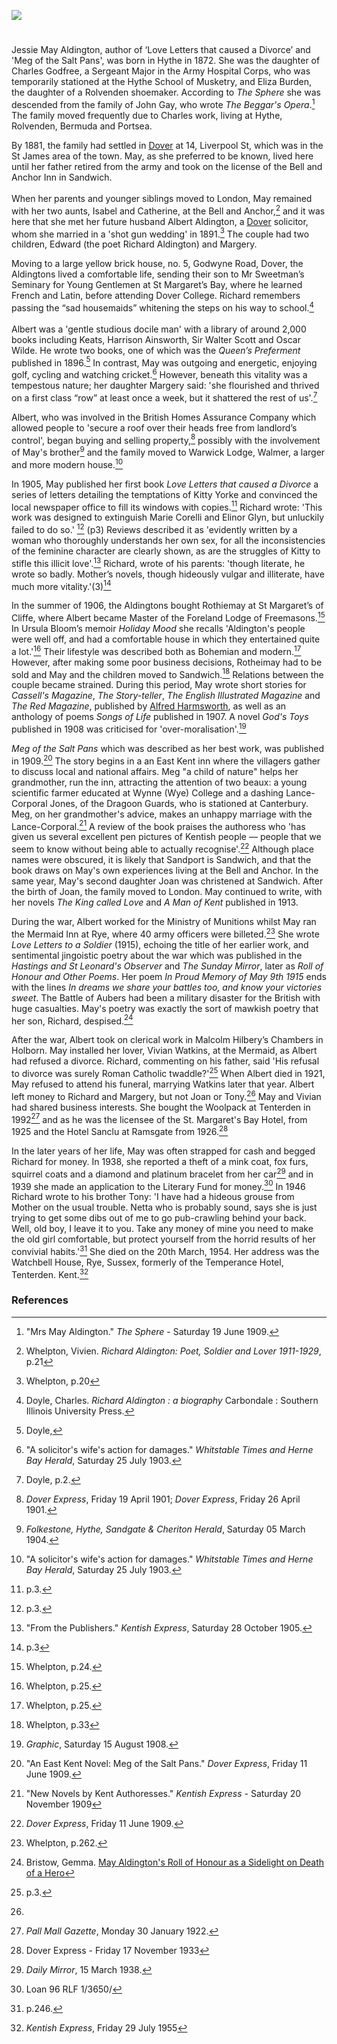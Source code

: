 <a href="https://www.kent-maps.online"><img src="https://www.kent-maps.online/juncture/ve-button.png"></a>
<param ve-config title="May Aldington (1872-1954)" author="Michelle Crowther" layout="vtl" banner="https://upload.wikimedia.org/wikipedia/commons/6/69/An_illustrated_and_descriptive_guide_to_the_great_railways_of_England_and_their_connections_with_the_Continent_%281885%29_%2814573960910%29.jpg">

<param ve-entity eid="Q2313624" aliases="Rolvenden">
<param ve-entity eid="Q967166" aliases="Hythe">
<param ve-entity eid="Q26163" aliases="Sandwich">
<param ve-entity eid="Q2551894" aliases="Walmer">
<param ve-entity eid="Q614560" aliases="Tenterden">
<param ve-entity eid="Q29303" aliases="Canterbury">
<param ve-entity eid="Q179224" aliases="Dover">

<param ve-map center="Q179224" zoom="10">

#

Jessie May Aldington, author of ‘Love Letters that caused a Divorce’ and 'Meg of the Salt Pans', was born in Hythe in 1872. She was the daughter of Charles Godfree, a Sergeant Major in the Army Hospital Corps, who was temporarily stationed at the Hythe School of Musketry, and Eliza Burden, the daughter of a Rolvenden shoemaker. According to _The Sphere_ she was descended from the family of John Gay, who wrote _The Beggar's Opera_.[^ref1]  The family moved frequently due to Charles work, living at Hythe, Rolvenden, Bermuda and Portsea.
<param ve-image url="https://stor.artstor.org/stor/921dbaac-faac-4fcc-bb1f-4da1329f58cf" label="Hythe School of Musketry" attribution="Invicta Album of Hythe">

By 1881, the family had settled in [Dover](/19c/19c-dover/) at 14, Liverpool St, which was in the St James area of the town. May, as she preferred to be known, lived here until her father retired from the army and took on the license of the Bell and Anchor Inn in Sandwich.
<br><br>
When her parents and younger siblings moved to London, May remained with her two aunts, Isabel and Catherine, at the Bell and Anchor,[^ref2] and it was here that she met her future husband Albert Aldington, a [Dover](/19c/19c-dover/)  solicitor, whom she married in a 'shot gun wedding' in 1891.[^ref3] The couple had two children, Edward (the poet Richard Aldington) and Margery.
<param ve-image url="https://stor.artstor.org/stor/be2d7a73-d2b3-4188-8d40-1a76523fa117" label="Ward Lock Dover">
<param ve-map center="Q179224" zoom="10">

Moving to a large yellow brick house, no. 5, Godwyne Road, Dover, the Aldingtons lived a comfortable life, sending their son to Mr Sweetman’s Seminary for Young Gentlemen at St Margaret’s Bay, where he learned French and Latin, before attending Dover College. Richard remembers passing the “sad housemaids” whitening the steps on his way to school.[^ref4]
<br><br>
Albert was a 'gentle studious docile man' with a library of around 2,000 books including Keats, Harrison Ainsworth, Sir Walter Scott and Oscar Wilde. He wrote two books, one of which was the _Queen’s Preferment_ published in 1896.[^ref5] In contrast, May was outgoing and energetic, enjoying golf, cycling and watching cricket.[^ref6] However, beneath this vitality was a tempestous nature;  her daughter Margery said: 'she flourished and thrived on a first class “row” at least once a week, but it shattered the rest of us'.[^ref7] 

Albert, who was involved in the British Homes Assurance Company which allowed people to 'secure a roof over their heads free from landlord’s control', began buying and selling property,[^ref8] possibly with the involvement of May's brother[^ref9] and the family moved to Warwick Lodge, Walmer, a larger and more modern house.[^ref10] 

In 1905, May published her first book _Love Letters that caused a Divorce_ a series of letters detailing the temptations of Kitty Yorke and convinced the local newspaper office to fill its windows with copies.[^ref11] Richard wrote: 'This work was designed to extinguish Marie Corelli and Elinor Glyn, but unluckily failed to do so.' [^ref12] (p3) Reviews described it as 'evidently written by a woman who thoroughly understands her own sex, for all the inconsistencies of the feminine character are clearly shown, as are the struggles of Kitty to stifle this illicit love'.[^ref13] Richard, wrote of his parents: 'though literate, he wrote so badly. Mother’s novels, though hideously vulgar and illiterate, have much more vitality.'(3)[^ref14]
<param ve-image url="https://upload.wikimedia.org/wikipedia/commons/7/71/%22The_Love_Letter%22_by_Auguste_Toulmouche.jpg" label="The Love Letter by Auguste Toulmouche, Public domain, via Wikimedia Commons">

In the summer of 1906, the Aldingtons bought Rothiemay at St Margaret’s of Cliffe, where Albert became Master of the Foreland Lodge of Freemasons.[^ref15] In Ursula Bloom’s memoir _Holiday Mood_ she recalls 'Aldington's people were well off, and had a comfortable house in which they entertained quite a lot.'[^ref16] Their lifestyle was described both as Bohemian and modern.[^ref17] However, after making some poor business decisions, Rotheimay had to be sold and May and the children moved to Sandwich.[^ref18] Relations between the couple became strained. During this period, May wrote short stories for _Cassell's Magazine_, _The Story-teller_, _The English Illustrated Magazine_ and _The Red Magazine_, published by [Alfred Harmsworth](/20c/20c-harmsworth-biography), as well as an anthology of poems _Songs of Life_ published in 1907. A novel _God's Toys_ published in 1908 was criticised for 'over-moralisation'.[^ref19]
<param ve-image url="https://upload.wikimedia.org/wikipedia/commons/2/2c/The_Harmsworth_Red_Magazine_15_March_1910.jpg" label="The Harmsworth Red Magazine, The Harmsworth Red Magazine, Public domain, via Wikimedia Commons">

 _Meg of the Salt Pans_ which was described as her best work, was published in 1909.[^ref20] The story begins in a an East Kent inn where the villagers gather to discuss local and national affairs.  Meg "a child of nature" helps her grandmother, run the inn, attracting the attention of two beaux: a young scientific farmer educated at Wynne (Wye) College and a dashing Lance-Corporal Jones, of the Dragoon Guards, who is stationed at Canterbury. Meg, on her grandmother's advice, makes an unhappy marriage with the Lance-Corporal.[^ref21] A review of the book praises the authoress who 'has given us several excellent pen pictures of Kentish people — people that we seem to know without being able to actually recognise'.[^ref22] Although place names were obscured, it is likely that Sandport is Sandwich, and that the book draws on May's own experiences living at the Bell and Anchor. In the same year, May's second daughter Joan was christened at Sandwich. After the birth of Joan, the family moved to London. May continued to write, with her novels _The King called Love_ and _A Man of Kent_ published in 1913.
 
During the war, Albert worked for the Ministry of Munitions whilst May ran the Mermaid Inn at Rye, where 40 army officers were billeted.[^ref23]  She wrote _Love Letters to a Soldier_ (1915), echoing the title of her earlier work, and sentimental jingoistic poetry about the war which was published in the _Hastings and St Leonard's Observer_ and _The Sunday Mirror_, later as _Roll of Honour and Other Poems_. Her poem _In Proud Memory of May 9th 1915_ ends with the lines _In dreams we share your battles too, and know your victories sweet_. The Battle of Aubers had been a military disaster for the British with huge casualties. May's poetry was exactly the sort of mawkish poetry that her son, Richard, despised.[^ref24]  

After the war, Albert took on clerical work in Malcolm Hilbery’s Chambers in Holborn. May installed her lover, Vivian Watkins, at the Mermaid, as Albert had refused a divorce. Richard, commenting on his father, said 'His refusal to divorce was surely Roman Catholic twaddle?'[^ref25] When Albert died in 1921, May refused to attend his funeral, marrying Watkins later that year. Albert left money to Richard and Margery, but not Joan or Tony.[^ref26] May and Vivian had shared business interests. She bought the Woolpack at Tenterden in 1992[^ref27] and as he was the licensee of the St. Margaret's Bay Hotel, from 1925 and the Hotel Sanclu at Ramsgate from 1926.[^ref28] 
<param ve-image url="https://upload.wikimedia.org/wikipedia/commons/8/8e/St._Mildred%27s_Church%2C_Tenterden%2C_Kent.JPG" label="The Woolpack, Tenterden, Abuk SABUK, CC BY-SA 3.0, via Wikimedia Commons">

In the later years of her life, May was often strapped for cash and begged Richard for money. In 1938, she reported a theft of a mink coat, fox furs, squirrel coats and a diamond and platinum bracelet from her car[^ref29] and in 1939 she made an application to the Literary Fund for money.[^ref30] In 1946 Richard wrote to his brother Tony: 'I have had a hideous grouse from Mother on the usual trouble. Netta who is probably sound, says she is just trying to get some dibs out of me to go pub-crawling behind your back. Well, old boy, I leave it to you. Take any money of mine you need to make the old girl comfortable, but protect yourself from the horrid results of her convivial habits.'[^ref31] She died on the 20th March, 1954. Her address was the Watchbell House, Rye, Sussex, formerly of the Temperance Hotel, Tenterden. Kent.[^ref32]

### References

[^ref1]: "Mrs May Aldington." _The Sphere_ - Saturday 19 June 1909.
[^ref2]: Whelpton, Vivien. _Richard Aldington: Poet, Soldier and Lover 1911-1929_, p.21
[^ref3]: Whelpton, p.20
[^ref4]: Doyle, Charles. _Richard Aldington : a biography_ Carbondale : Southern Illinois University Press.
[^ref5]: Doyle, 
[^ref6]: "A solicitor's wife's action for damages." _Whitstable Times and Herne Bay Herald_, Saturday 25 July 1903.
[^ref7]: Doyle, p.2.
[^ref8]: _Dover Express_, Friday 19 April 1901; _Dover Express_, Friday 26 April 1901.
[^ref9]: _Folkestone, Hythe, Sandgate & Cheriton Herald_, Saturday 05 March 1904.
[^ref10]: "A solicitor's wife's action for damages." _Whitstable Times and Herne Bay Herald_, Saturday 25 July 1903.
[^ref11]: p.3.
[^ref12]: p.3.
[^ref13]: "From the Publishers." _Kentish Express_, Saturday 28 October 1905.
[^ref14]: p.3
[^ref15]: Whelpton, p.24. 
[^ref16]: Whelpton, p.25. 
[^ref17]: Whelpton, p.25.
[^ref18]: Whelpton, p.33
[^ref19]: _Graphic_, Saturday 15 August 1908.
[^ref20]: "An East Kent Novel: Meg of the Salt Pans." _Dover Express_, Friday 11 June 1909.
[^ref21]: "New Novels by Kent Authoresses." _Kentish Express_ - Saturday 20 November 1909
[^ref22]: _Dover Express_, Friday 11 June 1909.
[^ref23]: Whelpton, p.262.
[^ref24]: Bristow, Gemma. [May Aldington's Roll of Honour as a Sidelight on Death of a Hero](https://nclsn.wordpress.com/2018/08/20/may-aldingtons-roll-of-honour-as-a-sidelight-on-death-of-a-hero/)
[^ref25]: p.3.
[^ref26]:
[^ref27]: _Pall Mall Gazette_, Monday 30 January 1922.
[^ref28]: Dover Express - Friday 17 November 1933
[^ref29]: _Daily Mirror_, 15 March 1938.
[^ref30]: Loan 96 RLF 1/3650/
[^ref31]: p.246.
[^ref32]: _Kentish Express_, Friday 29 July 1955
